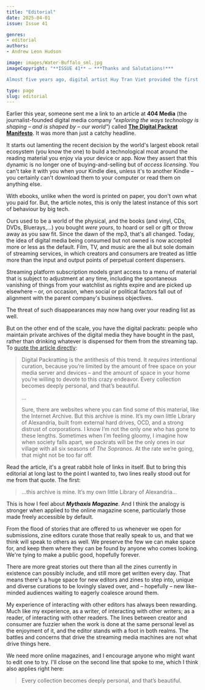 ```yaml
---
title: "Editorial"
date: 2025-04-01
issue: Issue 41

genres:
- editorial
authors:
- Andrew Leon Hudson

image: images/Water-Buffalo_sml.jpg
imageCopyright: "**ISSUE 41** – ***Thanks and Salutations!***

Almost five years ago, digital artist Huy Tran Viet provided the first cover art of Mythaxis Magazine's new design era, and we're delighted to feature his work again! Huy is a freelance concept artist and illustrator from Danang, Vietnam, and this time we have a striking blend of historical tradition and futuristic technology in *Year of the Water Buffalo*. You can see more of his work at [Cara](https://cara.app/novaillusionvda), a platform for artists and art enthusiasts."

type: page
slug: editorial
---
```


Earlier this year, someone sent me a link to an article at **404 Media** (the journalist-founded digital media company *"exploring the ways technology is shaping – and is shaped by – our world"*) called **[The Digital Packrat Manifesto](https://www.404media.co/the-digital-packrat-manifesto/)**. It was more than just a catchy headline.

It starts out lamenting the recent decision by the world's largest ebook retail ecosystem (you know the one) to build a technological moat around the reading material you enjoy via your device or app. Now they assert that this dynamic is no longer one of buying-and-selling but of *access licensing*. You can't take it with you when your Kindle dies, unless it's to another Kindle – you certainly can't download them to your computer or read them on anything else.

With ebooks, unlike when the word is printed on paper, you don't own what you paid for. But, the article notes, this is only the latest instance of this sort of behaviour by big tech.

Ours used to be a world of the physical, and the books (and vinyl, CDs, DVDs, Bluerays,...) you bought *were yours*, to hoard or sell or gift or throw away as you saw fit. Since the dawn of the mp3, that's all changed. Today, the idea of digital media being consumed but not owned is now accepted more or less as the default. Film, TV, and music are the all but sole domain of streaming services, in which creators and consumers are treated as little more than the input and output points of perpetual content dispensers.

Streaming platform subscription models grant access to a menu of material that is subject to adjustment at any time, including the spontaneous vanishing of things from your watchlist as rights expire and are picked up elsewhere – or, on occasion, when social or political factors fall out of alignment with the parent company's business objectives.

The threat of such disappearances may now hang over your reading list as well.

But on the other end of the scale, you have the digital packrats: people who maintain private archives of the digital media they have bought in the past, rather than drinking whatever is dispensed for them from the streaming tap. To [quote the article directly](https://www.404media.co/the-digital-packrat-manifesto/):

> Digital Packratting is the antithesis of this trend. It *requires* intentional curation, because you’re limited by the amount of free space on your media server and devices – and the amount of space in your home you’re willing to devote to this crazy endeavor. Every collection becomes deeply personal, and that’s beautiful.
>
> ...
>
> Sure, there are websites where you can find some of this material, like the Internet Archive. But this archive is mine. It’s my own little Library of Alexandria, built from external hard drives, OCD, and a strong distrust of corporations. I know I’m not the only one who has gone to these lengths. Sometimes when I’m feeling gloomy, I imagine how when society falls apart, we packrats will be the only ones in our village with all six seasons of *The Sopranos*. At the rate we’re going, that might not be too far off.

Read the article, it's a great rabbit hole of links in itself. But to bring this editorial at long last to the point I wanted to, two lines really stood out for me from that quote. The first:

> ...this archive is mine. It’s my own little Library of Alexandria...

This is how I feel about ***Mythaxis Magazine***. And I think the analogy is stronger when applied to the online magazine scene, particularly those made freely accessible by default.

From the flood of stories that are offered to us whenever we open for submissions, zine editors curate those that really speak to us, and that we think will speak to others as well. We preserve the few we can make space for, and keep them where they can be found by anyone who comes looking. We're tying to make a public good, hopefully forever.

There are more great stories out there than all the zines currently in existence can possibly include, and still more get written every day. That means there's a huge space for new editors and zines to step into, unique and diverse curations to be lovingly slaved over, and – hopefully – new like-minded audiences waiting to eagerly coalesce around them.

My experience of interacting with other editors has always been rewarding. Much like my experience, as a writer, of interacting with other writers; as a reader, of interacting with other readers. The lines between creator and consumer are fuzzier when the work is done at the same personal level as the enjoyment of it, and the editor stands with a foot in both realms. The battles and concerns that drive the streaming media machines are not what drive things here.

We need more online magazines, and I encourage anyone who might want to edit one to try. I'll close on the second line that spoke to me, which I think also applies right here:

> Every collection becomes deeply personal, and that’s beautiful.

